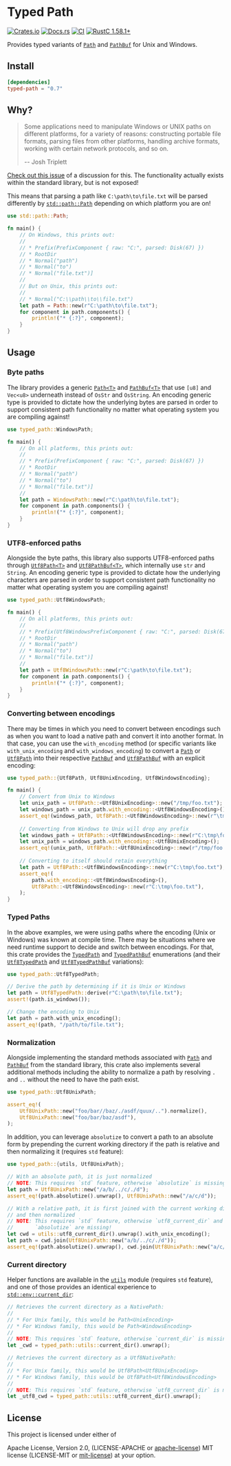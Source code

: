 # Typed Path

[![Crates.io][crates_img]][crates_lnk] [![Docs.rs][doc_img]][doc_lnk] [![CI][ci_img]][ci_lnk] [![RustC 1.58.1+][rustc_img]][rustc_lnk] 

[crates_img]: https://img.shields.io/crates/v/typed-path.svg
[crates_lnk]: https://crates.io/crates/typed-path
[doc_img]: https://docs.rs/typed-path/badge.svg
[doc_lnk]: https://docs.rs/typed-path
[ci_img]: https://github.com/chipsenkbeil/typed-path/actions/workflows/ci.yml/badge.svg
[ci_lnk]: https://github.com/chipsenkbeil/typed-path/actions/workflows/ci.yml
[rustc_img]: https://img.shields.io/badge/rustc_1.58.1+-lightgray.svg
[rustc_lnk]: https://blog.rust-lang.org/2022/01/20/Rust-1.58.1.html

Provides typed variants of [`Path`][StdPath] and [`PathBuf`][StdPathBuf] for
Unix and Windows.

## Install

```toml
[dependencies]
typed-path = "0.7"
```

## Why?

> Some applications need to manipulate Windows or UNIX paths on different
> platforms, for a variety of reasons: constructing portable file formats,
> parsing files from other platforms, handling archive formats, working with
> certain network protocols, and so on.
>
> -- Josh Triplett

[Check out this issue](https://github.com/rust-lang/rust/issues/66621) of a
discussion for this. The functionality actually exists within the standard
library, but is not exposed!

This means that parsing a path like `C:\path\to\file.txt` will be parsed
differently by [`std::path::Path`][StdPath] depending on which platform you are
on!

```rust
use std::path::Path;

fn main() {
    // On Windows, this prints out:
    //
    // * Prefix(PrefixComponent { raw: "C:", parsed: Disk(67) })
    // * RootDir
    // * Normal("path")
    // * Normal("to")
    // * Normal("file.txt")]
    //
    // But on Unix, this prints out:
    //
    // * Normal("C:\\path\\to\\file.txt")
    let path = Path::new(r"C:\path\to\file.txt");
    for component in path.components() {
        println!("* {:?}", component);
    }
}
```

## Usage

### Byte paths

The library provides a generic [`Path<T>`][Path] and [`PathBuf<T>`][PathBuf]
that use `[u8]` and `Vec<u8>` underneath instead of `OsStr` and `OsString`. An
encoding generic type is provided to dictate how the underlying bytes are
parsed in order to support consistent path functionality no matter what
operating system you are compiling against!

```rust
use typed_path::WindowsPath;

fn main() {
    // On all platforms, this prints out:
    //
    // * Prefix(PrefixComponent { raw: "C:", parsed: Disk(67) })
    // * RootDir
    // * Normal("path")
    // * Normal("to")
    // * Normal("file.txt")]
    //
    let path = WindowsPath::new(r"C:\path\to\file.txt");
    for component in path.components() {
        println!("* {:?}", component);
    }
}
```

### UTF8-enforced paths

Alongside the byte paths, this library also supports UTF8-enforced paths
through [`Utf8Path<T>`][Utf8Path] and [`Utf8PathBuf<T>`][Utf8PathBuf], which
internally use `str` and `String`. An encoding generic type is provided to
dictate how the underlying characters are parsed in order to support consistent
path functionality no matter what operating system you are compiling against!

```rust
use typed_path::Utf8WindowsPath;

fn main() {
    // On all platforms, this prints out:
    //
    // * Prefix(Utf8WindowsPrefixComponent { raw: "C:", parsed: Disk(67) })
    // * RootDir
    // * Normal("path")
    // * Normal("to")
    // * Normal("file.txt")]
    //
    let path = Utf8WindowsPath::new(r"C:\path\to\file.txt");
    for component in path.components() {
        println!("* {:?}", component);
    }
}
```

### Converting between encodings

There may be times in which you need to convert between encodings such as when
you want to load a native path and convert it into another format. In that
case, you can use the `with_encoding` method (or specific variants like
`with_unix_encoding` and `with_windows_encoding`) to convert a [`Path`][Path]
or [`Utf8Path`][Utf8Path] into their respective [`PathBuf`][PathBuf] and
[`Utf8PathBuf`][Utf8PathBuf] with an explicit encoding:

```rust
use typed_path::{Utf8Path, Utf8UnixEncoding, Utf8WindowsEncoding};

fn main() {
    // Convert from Unix to Windows
    let unix_path = Utf8Path::<Utf8UnixEncoding>::new("/tmp/foo.txt");
    let windows_path = unix_path.with_encoding::<Utf8WindowsEncoding>();
    assert_eq!(windows_path, Utf8Path::<Utf8WindowsEncoding>::new(r"\tmp\foo.txt"));
   
    // Converting from Windows to Unix will drop any prefix
    let windows_path = Utf8Path::<Utf8WindowsEncoding>::new(r"C:\tmp\foo.txt");
    let unix_path = windows_path.with_encoding::<Utf8UnixEncoding>();
    assert_eq!(unix_path, Utf8Path::<Utf8UnixEncoding>::new(r"/tmp/foo.txt"));
   
    // Converting to itself should retain everything
    let path = Utf8Path::<Utf8WindowsEncoding>::new(r"C:\tmp\foo.txt");
    assert_eq!(
        path.with_encoding::<Utf8WindowsEncoding>(),
        Utf8Path::<Utf8WindowsEncoding>::new(r"C:\tmp\foo.txt"),
    );
}
```

### Typed Paths

In the above examples, we were using paths where the encoding (Unix or Windows)
was known at compile time. There may be situations where we need runtime
support to decide and switch between encodings. For that, this crate provides
the [`TypedPath`][TypedPath] and [`TypedPathBuf`][TypedPathBuf] enumerations
(and their [`Utf8TypedPath`][Utf8TypedPath] and
[`Utf8TypedPathBuf`][Utf8TypedPathBuf] variations):

```rust
use typed_path::Utf8TypedPath;

// Derive the path by determining if it is Unix or Windows
let path = Utf8TypedPath::derive(r"C:\path\to\file.txt");
assert!(path.is_windows());

// Change the encoding to Unix
let path = path.with_unix_encoding();
assert_eq!(path, "/path/to/file.txt");
```

### Normalization

Alongside implementing the standard methods associated with [`Path`][StdPath]
and [`PathBuf`][StdPathBuf] from the standard library, this crate also
implements several additional methods including the ability to normalize a path
by resolving `.` and `..` without the need to have the path exist.


```rust
use typed_path::Utf8UnixPath;

assert_eq!(
    Utf8UnixPath::new("foo/bar//baz/./asdf/quux/..").normalize(),
    Utf8UnixPath::new("foo/bar/baz/asdf"),
);
```

In addition, you can leverage `absolutize` to convert a path to an absolute
form by prepending the current working directory if the path is relative and
then normalizing it (requires `std` feature):

```rust
use typed_path::{utils, Utf8UnixPath};

// With an absolute path, it is just normalized
// NOTE: This requires `std` feature, otherwise `absolutize` is missing!
let path = Utf8UnixPath::new("/a/b/../c/./d");
assert_eq!(path.absolutize().unwrap(), Utf8UnixPath::new("/a/c/d"));

// With a relative path, it is first joined with the current working directory
// and then normalized
// NOTE: This requires `std` feature, otherwise `utf8_current_dir` and
//       `absolutize` are missing!
let cwd = utils::utf8_current_dir().unwrap().with_unix_encoding();
let path = cwd.join(Utf8UnixPath::new("a/b/../c/./d"));
assert_eq!(path.absolutize().unwrap(), cwd.join(Utf8UnixPath::new("a/c/d")));
```

### Current directory

Helper functions are available in the [`utils`][utils] module (requires `std`
feature), and one of those provides an identical experience to
[`std::env::current_dir`](https://doc.rust-lang.org/std/env/fn.current_dir.html):

```rust
// Retrieves the current directory as a NativePath:
//
// * For Unix family, this would be Path<UnixEncoding>
// * For Windows family, this would be Path<WindowsEncoding>
//
// NOTE: This requires `std` feature, otherwise `current_dir` is missing!
let _cwd = typed_path::utils::current_dir().unwrap();

// Retrieves the current directory as a Utf8NativePath:
//
// * For Unix family, this would be Utf8Path<Utf8UnixEncoding>
// * For Windows family, this would be Utf8Path<Utf8WindowsEncoding>
//
// NOTE: This requires `std` feature, otherwise `utf8_current_dir` is missing!
let _utf8_cwd = typed_path::utils::utf8_current_dir().unwrap();
```

## License

This project is licensed under either of

Apache License, Version 2.0, (LICENSE-APACHE or
[apache-license][apache-license]) MIT license (LICENSE-MIT or
[mit-license][mit-license]) at your option.

[apache-license]: http://www.apache.org/licenses/LICENSE-2.0
[mit-license]: http://opensource.org/licenses/MIT

[StdPath]: https://doc.rust-lang.org/std/path/struct.Path.html
[StdPathBuf]: https://doc.rust-lang.org/std/path/struct.PathBuf.html
[Path]: https://docs.rs/typed-path/latest/typed_path/struct.Path.html
[PathBuf]: https://docs.rs/typed-path/latest/typed_path/struct.PathBuf.html
[Utf8Path]: https://docs.rs/typed-path/latest/typed_path/struct.Utf8Path.html
[Utf8PathBuf]: https://docs.rs/typed-path/latest/typed_path/struct.Utf8PathBuf.html
[UnixPath]: https://docs.rs/typed-path/latest/typed_path/type.UnixPath.html
[UnixPathBuf]: https://docs.rs/typed-path/latest/typed_path/type.UnixPathBuf.html
[Utf8UnixPath]: https://docs.rs/typed-path/latest/typed_path/type.Utf8UnixPath.html
[Utf8UnixPathBuf]: https://docs.rs/typed-path/latest/typed_path/type.Utf8UnixPathBuf.html
[WindowsPath]: https://docs.rs/typed-path/latest/typed_path/type.WindowsPath.html
[WindowsPathBuf]: https://docs.rs/typed-path/latest/typed_path/type.WindowsPathBuf.html
[Utf8WindowsPath]: https://docs.rs/typed-path/latest/typed_path/type.Utf8WindowsPath.html
[Utf8WindowsPathBuf]: https://docs.rs/typed-path/latest/typed_path/type.Utf8WindowsPathBuf.html
[TypedPath]: https://docs.rs/typed-path/latest/typed_path/enum.TypedPath.html
[TypedPathBuf]: https://docs.rs/typed-path/latest/typed_path/enum.TypedPathBuf.html
[Utf8TypedPath]: https://docs.rs/typed-path/latest/typed_path/enum.Utf8TypedPath.html
[Utf8TypedPathBuf]: https://docs.rs/typed-path/latest/typed_path/enum.Utf8TypedPathBuf.html
[utils]: https://docs.rs/typed-path/latest/typed_path/utils/index.html
